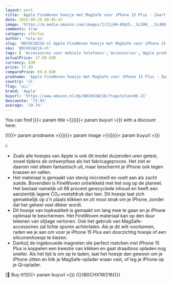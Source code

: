```yaml
---
layout: post
title: 'Apple FineWoven hoesje met MagSafe voor iPhone 15 Plus - Zwart '
date: 2025-09-29 00:05:47
image: 'https://m.media-amazon.com/images/I/21jHH-0QqfL._SL500_._SL400_.jpg'
comments: true
category: ofertas
author: 'tole.es'
slug: 'B0CHX1W216-nl Apple FineWoven hoesje met MagSafe voor iPhone 15 Plus -...'
sku: 'B0CHX1W216-nl'
tags: [ 'Accessoires voor mobiele telefoons','Accessories','Apple producten','Arborist Merchandising Root','Basic-telefoonhoesjes','Elektronica','Hoesjes mobiele telefoon','Mobiele telefoons & communicatieproducten','Self Service','Special Features Stores','apple','be0c145d-645e-47ab-b638-53e8112e3d67_0','be0c145d-645e-47ab-b638-53e8112e3d67_2801','🇳🇱', ]
actualPrice: 17.99 EUR
currency: EUR
price: 17.99
comparePrice: 69.0 EUR
prodname: 'Apple FineWoven hoesje met MagSafe voor iPhone 15 Plus - Zwart '
country: 'nl'
flag: '🇳🇱'
brand: 'Apple'
buyurl: 'https://www.amazon.nl/dp/B0CHX1W216/?tag=tolees0b-21'
descuento: '73.93'
average: '19.74'
---
```


You can find [{{< param title >}}]({{< param buyurl >}}) with a discount here:

[![{{< param prodname >}}]({{< param image >}})]({{< param buyurl >}})

ℹ️:

- Zoals alle hoesjes van Apple is ook dit model duizenden uren getest, zowel tijdens de ontwerpfase als het fabricageproces. Het ziet er daarom niet alleen fantastisch uit, maar beschermt je iPhone ook tegen krassen en vallen.
- Het materiaal is gemaakt van stevig microtwill en voelt aan als zacht suède. Bovendien is FineWoven ontwikkeld met het oog op de planeet. Het bestaat namelijk uit 68 procent gerecyclede inhoud en heeft een aanzienlijk lagere CO₂‑voetafdruk dan leer. Dit hoesje laat zich gemakkelijk op z’n plaats klikken en zit mooi strak om je iPhone, zonder dat het geheel veel dikker wordt.
- Dit hoesje van topkwaliteit is gemaakt om lang mee te gaan en je iPhone optimaal te beschermen. Het FineWoven materiaal kan op den duur tekenen van slijtage vertonen. Ook het gebruik van MagSafe-accessoires zal lichte sporen achterlaten. Als je dit wilt voorkomen, raden we je aan om voor je iPhone 15 Plus een doorzichtig hoesje of een siliconenhoesje te kiezen.
- Dankzij de ingebouwde magneten die perfect matchen met iPhone 15 Plus is koppelen een kwestie van klikken en gaat draadloos opladen nog sneller. Als het tijd is om op te laden, laat het hoesje dan gewoon om je iPhone zitten en klik je MagSafe-oplader eraan vast, of leg je iPhone op je Qi‑oplader.

[🛒 Buy it!!]({{< param buyurl >}})
{{<world>}}B0CHX1W216{{</world>}}

